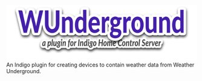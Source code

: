 ![WUnderground Logo](img/img_WUndergroundLogo.png)  
An Indigo plugin for creating devices to contain weather data 
from Weather Underground.
